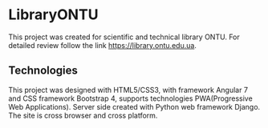 # LibraryONTU
This project was created for scientific and technical library ONTU. For detailed review follow the link https://library.ontu.edu.ua.

## Technologies

This project was designed with HTML5/CSS3, with framework Angular 7 and CSS framework Bootstrap 4, supports technologies PWA(Progressive Web Applications). Server side created with Python web framework Django. The site is cross browser and cross platform.



